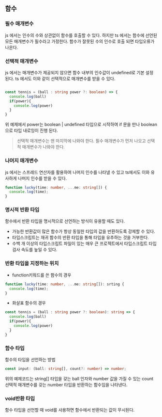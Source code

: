 ## 함수

### 필수 매개변수

js 에서는 인수의 수와 상관없이 함수를 호출할 수 있다. 하지만 ts 에서는 함수에 선언된 모든 매개변수가 필수라고 가정한다. 함수가 잘못된 수의 인수로 호출 되면 타입오류가 나온다.

### 선택적 매개변수

js 에서는 매개변수가 제공되지 않으면 함수 내부의 인수값이 undefined로 기본 설정 된다. ts 에서도 이와 같이 선택적으로 매개변수를 받을 수 있다.

```typescript

const tennis = (ball : string power ?: boolean) => {
  console.log(ball)
  if(power){
    console.log(power)
  }
}
```

위 예제에서 power는 boolean | undefined 타입으로 시작하여 if 문을 만나 boolean으로 타입 내로잉이 진행 된다.

> 선택적 매개변수는 맨 마지막에 나와야 한다.
> 필수 매개변수가 먼저 나오고 선택적 매개변수가 나와야 한다.

### 나머지 매개변수

js 에서는 스프레드 연산자를 활용하여 나머지 인수를 나타낼 수 있고 ts에서도 이와 유사하게 나머지 인수를 받을 수 있다.

```typescript
function lucky(time: number, ...me: string[]) {
  console.log(time);
}
```

### 명시적 반환 타입

함수에서 반환 타입을 명시적으로 선언하는 방식이 유용할 때도 있다.

- 가능한 반환값이 많은 함수가 항상 동일한 타입의 값을 반환하도록 강제할 수 있다.
- 타입스크립트는 재귀 함수의 반환 타입을 통해 타입을 유추하는 것을 거부한다.
- 수백 개 이상의 타입스크립트 파일이 있는 매우 큰 프로젝트에서 타입스크립트 타입 검사 속도를 높일 수 있다.

### 반환 타입을 지정하는 위치

- function키워드를 쓴 함수의 경우

```typescript
function lucky(time: number, ...me: string[]): srting {
  console.log(time);
}
```

- 화살표 함수의 경우

```typescript
const tennis = (ball : string power ?: boolean): string => {
  console.log(ball)
  if(power){
    console.log(power)
  }
}
```

### 함수 타입

함수의 타입을 선언하는 방법

```typescript
const input: (ball: string[], count?: number) => number;
```

위의 예제코드는 string[] 타입을 갖는 ball 인자와 number 값을 가질 수 있는 count 선택적 매개변수를 갖는 number 타입을 반환하는 함수임을 나타낸다.

### void반환 타입

함수 타입을 선언할 때 void를 사용하면 함수에서 반환되는 값이 무시된다.
